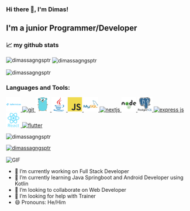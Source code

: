 ### Hi there 👋, I'm Dimas!

## I'm a junior Programmer/Developer

### 📈 my github stats
<P><img align="left" src="https://github-readme-stats.vercel.app/api/top-langs?username=dimassagngsptr&show_icons=true&theme=cobalt&locale=en&layout=compact" alt="dimassagngsptr" /></P>

<P>&nbsp;<img align="center" src="https://github-readme-stats.vercel.app/api?username=dimassagngsptr&show_icons=true&theme=tokyonight&locale=en" alt="dimassagngsptr" /></P>

<P><img align="center" src="https://github-readme-streak-stats.herokuapp.com/?user=dimassagngsptr&theme=dark" alt="dimassagngsptr" /></P>

<h3 align="left">Languages and Tools:</h3>
<P align="left"> <a href="https://tailwindcss.com/" target="_blank" rel="noreferrer"> <img src="https://raw.githubusercontent.com/devicons/devicon/master/icons/tailwindcss/tailwindcss-plain-wordmark.svg" alt="tailwind css" width="40" height="40"/> </a> <a href="https://git-scm.com/" target="_blank" rel="noreferrer"> <img src="https://www.vectorlogo.zone/logos/git-scm/git-scm-icon.svg" alt="git" width="40" height="40"/> </a> <a href="https://golang.org" target="_blank" rel="noreferrer"> <img src="https://raw.githubusercontent.com/devicons/devicon/master/icons/go/go-original.svg" alt="Go" width="40" height="40"/> </a> <a href="https://www.java.com" target="_blank" rel="noreferrer"> <img src="https://raw.githubusercontent.com/devicons/devicon/master/icons/java/java-original.svg" alt="Java" width="40" height="40"/> </a> <a href="https://developer.mozilla.org/en-US/docs/Web/JavaScript" target="_blank" rel="noreferrer"> <img src="https://raw.githubusercontent.com/devicons/devicon/master/icons/javascript/javascript-original.svg" alt="JavaScript" width="40" height="40"/> </a> <a href="https://www.mysql.com/" target="_blank" rel="noreferrer"> <img src="https://raw.githubusercontent.com/devicons/devicon/master/icons/mysql/mysql-original-wordmark.svg" alt="MySQL" width="40" height="40"/> </a> <a href="https://nextjs.org/" target="_blank" rel="noreferrer"> <img src="https://cdn.worldvectorlogo.com/logos/nextjs-2.svg" alt="nextjs" width="40" height="40"/> </a> <a href="https://nodejs.org" target="_blank" rel="noreferrer"> <img src="https://raw.githubusercontent.com/devicons/devicon/master/icons/nodejs/nodejs-original-wordmark.svg" alt="nodejs" width="40" height="40"/> </a> <a href="https://www.postgresql.org" target="_blank" rel="noreferrer"> <img src="https://raw.githubusercontent.com/devicons/devicon/master/icons/postgresql/postgresql-original-wordmark.svg" alt="postgresql" width="40" height="40"/> </a> <a href="https://expressjs.com/" target="_blank" rel="noreferrer"> <img src="https://www.vectorlogo.zone/logos/expressjs/expressjs-icon.svg" alt="express js" width="40" height="40"/> </a> <a href="https://reactjs.org/" target="_blank" rel="noreferrer"> <img src="https://raw.githubusercontent.com/devicons/devicon/master/icons/react/react-original-wordmark.svg" alt="react" width="40" height="40"/> </a>

<a href="https://flutter.dev/" target="_blank" rel="noreferrer">
<img src="https://cdn.worldvectorlogo.com/logos/flutter.svg" alt="flutter" width="40" height="40"/> </a> </P>

<p align="left"> <img src="https://komarev.com/ghpvc/?username=dimassagngsptr&label=Profile%20views&color=0e75b6&style=flat" alt="dimassagngsptr" /> </p>

<p align="left"> <a href="https://github.com/ryo-ma/github-profile-trophy"><img src="https://github-profile-trophy.vercel.app/?username=dimassagngsptr&theme=darkhub" alt="dimassagngsptr" /></a> </p>

<img align="center" alt="GIF" src="https://github.com/abhisheknaiidu/abhisheknaiidu/blob/master/code.gif?raw=true" width="500" height="320" />
<br>

- 🔭 I’m currently working on Full Stack Developer
- 🌱 I’m currently learning Java Springboot and Android Developer using Kotlin
- 👯 I’m looking to collaborate on Web Developer
- 🤔 I’m looking for help with Trainer
- 😄 Pronouns: He/Him
